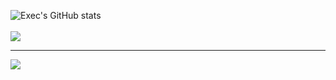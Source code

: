 ![Exec's GitHub stats](https://github-readme-stats.vercel.app/api?username=exec1337&hide=contribs,prs&theme=dracula) <br><br><img align="center" src="https://github-readme-stats.vercel.app/api/top-langs/?username=Phew&langs_count=8&layout=compact&show_icons=true&title_color=fff&icon_color=79ff97&text_color=9f9f9f&bg_color=151515" />
<hr>

<img src="https://komarev.com/ghpvc/?username=exec1337&style=flat-square">
